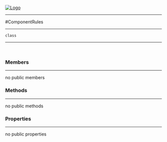 
[![Logo](../../../images/logo.png)](../../../api/index.html)

---



#ComponentRules



---

`class`
<span class="meta">

</span>


---

&nbsp;
&nbsp;

<h3>Members</h3> <hr/>no public members

<h3>Methods</h3> <hr/>no public methods

<h3>Properties</h3> <hr/>no public properties

&nbsp;
&nbsp;
&nbsp;